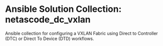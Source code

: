 # Ansible Solution Collection:  netascode_dc_vxlan
Ansible collection for configuring a VXLAN Fabric using Direct to Controller (DTC) or Direct To Device (DTD) workflows.
